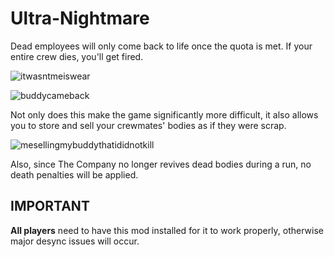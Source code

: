 # Ultra-Nightmare

Dead employees will only come back to life once the quota is met. If your entire crew dies, you'll get fired.

![itwasntmeiswear](https://i.imgur.com/A8v418M.png)

![buddycameback](https://i.imgur.com/hs7VvIq.png)

Not only does this make the game significantly more difficult, it also allows you to store and sell your crewmates' bodies as if they were scrap.

![mesellingmybuddythatididnotkill](https://i.imgur.com/P4k60CU.png)

Also, since The Company no longer revives dead bodies during a run, no death penalties will be applied.

## IMPORTANT
**All players** need to have this mod installed for it to work properly, otherwise major desync issues will occur.